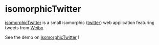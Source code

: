 # isomorphicTwitter

[isomorphicTwitter](http://isomorphic-wb.oss-cn-hangzhou.aliyuncs.com/home/) is a small isomorphic ([twitter](http://twitter.com)) web application featuring tweets from [Weibo](http://weibo.com).

See the demo on [isomorphicTwitter](http://isomorphic-wb.oss-cn-hangzhou.aliyuncs.com/home/) !
